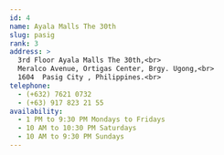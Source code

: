 ```yaml
---
id: 4
name: Ayala Malls The 30th
slug: pasig
rank: 3
address: > 
  3rd Floor Ayala Malls The 30th,<br>
  Meralco Avenue, Ortigas Center, Brgy. Ugong,<br>
  1604  Pasig City , Philippines.<br>
telephone: 
  - (+632) 7621 0732
  - (+63) 917 823 21 55
availability:
  - 1 PM to 9:30 PM Mondays to Fridays
  - 10 AM to 10:30 PM Saturdays
  - 10 AM to 9:30 PM Sundays
---
```

